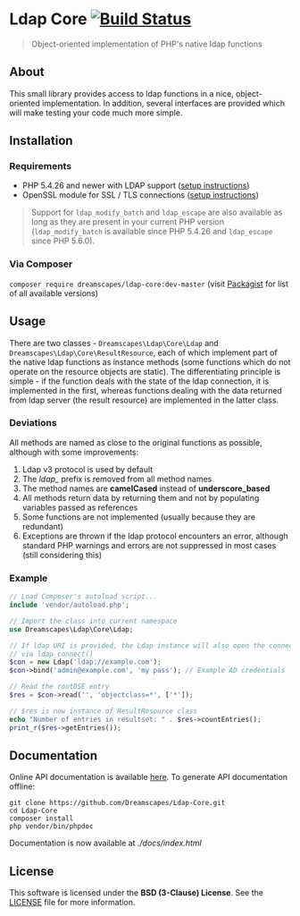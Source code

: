 Ldap Core [![Build Status](https://travis-ci.org/Dreamscapes/Ldap-Core.svg)](https://travis-ci.org/Dreamscapes/Ldap-Core)
=========

> Object-oriented implementation of PHP's native ldap functions

## About

This small library provides access to ldap functions in a nice, object-oriented implementation. In addition, several interfaces are provided which will make testing your code much more simple.

## Installation

### Requirements

 - PHP 5.4.26 and newer with LDAP support ([setup instructions](http://www.php.net/manual/en/ldap.installation.php))
 - OpenSSL module for SSL / TLS connections ([setup instructions](http://www.php.net/manual/en/openssl.installation.php))

> Support for `ldap_modify_batch` and `ldap_escape` are also available as long as they are present in your current PHP version (`ldap_modify_batch` is available since PHP 5.4.26 and `ldap_escape` since PHP 5.6.0).

### Via Composer

 `composer require dreamscapes/ldap-core:dev-master` (visit [Packagist](https://packagist.org/packages/Dreamscapes/ldap-core) for list of all available versions)

## Usage

There are two classes - `Dreamscapes\Ldap\Core\Ldap` and `Dreamscapes\Ldap\Core\ResultResource`, each of which implement part of the native ldap functions as instance methods (some functions which do not operate on the resource objects are static). The differentiating principle is simple - if the function deals with the state of the ldap connection, it is implemented in the first, whereas functions dealing with the data returned from ldap server (the result resource) are implemented in the latter class.

### Deviations

All methods are named as close to the original functions as possible, although with some improvements:

1. Ldap v3 protocol is used by default
1. The *ldap_* prefix is removed from all method names
1. The method names are **camelCased** instead of **underscore_based**
1. All methods return data by returning them and not by populating variables passed as references
1. Some functions are not implemented (usually because they are redundant)
1. Exceptions are thrown if the ldap protocol encounters an error, although standard PHP warnings and errors are not suppressed in most cases (still considering this)

### Example
```php
// Load Composer's autoload script...
include 'vendor/autoload.php';

// Import the class into current namespace
use Dreamscapes\Ldap\Core\Ldap;

// If ldap URI is provided, the Ldap instance will also open the connection
// via ldap_connect()
$con = new Ldap('ldap://example.com');
$con->bind('admin@example.com', 'my pass'); // Example AD credentials

// Read the rootDSE entry
$res = $con->read('', 'objectclass=*', ['*']);

// $res is now instance of ResultResource class
echo "Number of entries in resultset: " . $res->countEntries();
print_r($res->getEntries());
```

## Documentation

Online API documentation is available [here](http://dreamscapes.github.io/Ldap-Core). To generate API documentation offline:
```
git clone https://github.com/Dreamscapes/Ldap-Core.git
cd Ldap-Core
composer install
php vendor/bin/phpdoc
```
Documentation is now available at *./docs/index.html*

## License

This software is licensed under the **BSD (3-Clause) License**.
See the [LICENSE](LICENSE) file for more information.

